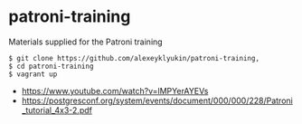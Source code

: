 # patroni-training
Materials supplied for the Patroni training

```
$ git clone https://github.com/alexeyklyukin/patroni-training,
$ cd patroni-training
$ vagrant up
```

* https://www.youtube.com/watch?v=lMPYerAYEVs
* https://postgresconf.org/system/events/document/000/000/228/Patroni_tutorial_4x3-2.pdf
